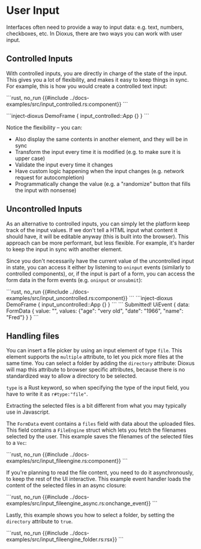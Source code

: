 # User Input

Interfaces often need to provide a way to input data: e.g. text, numbers, checkboxes, etc. In Dioxus, there are two ways you can work with user input.

## Controlled Inputs

With controlled inputs, you are directly in charge of the state of the input. This gives you a lot of flexibility, and makes it easy to keep things in sync. For example, this is how you would create a controlled text input:

\```rust, no_run
{{#include ../docs-examples/src/input_controlled.rs:component}}
\```

\```inject-dioxus
DemoFrame {
    input_controlled::App {}
}
\```

Notice the flexibility – you can:

- Also display the same contents in another element, and they will be in sync
- Transform the input every time it is modified (e.g. to make sure it is upper case)
- Validate the input every time it changes
- Have custom logic happening when the input changes (e.g. network request for autocompletion)
- Programmatically change the value (e.g. a "randomize" button that fills the input with nonsense)

## Uncontrolled Inputs

As an alternative to controlled inputs, you can simply let the platform keep track of the input values. If we don't tell a HTML input what content it should have, it will be editable anyway (this is built into the browser). This approach can be more performant, but less flexible. For example, it's harder to keep the input in sync with another element.

Since you don't necessarily have the current value of the uncontrolled input in state, you can access it either by listening to `oninput` events (similarly to controlled components), or, if the input is part of a form, you can access the form data in the form events (e.g. `oninput` or `onsubmit`):

\```rust, no_run
{{#include ../docs-examples/src/input_uncontrolled.rs:component}}
\```
\```inject-dioxus
DemoFrame {
    input_uncontrolled::App {}
}
\```
\```
Submitted! UiEvent { data: FormData { value: "", values: {"age": "very old", "date": "1966", "name": "Fred"} } }
\```

## Handling files
You can insert a file picker by using an input element of type `file`. This element supports the `multiple` attribute, to let you pick more files at the same time. You can select a folder by adding the `directory` attribute: Dioxus will map this attribute to browser specific attributes, because there is no standardized way to allow a directory to be selected.

`type` is a Rust keyword, so when specifying the type of the input field, you have to write it as `r#type:"file"`.

Extracting the selected files is a bit different from what you may typically use in Javascript.

The `FormData` event contains a `files` field with data about the uploaded files. This field contains a `FileEngine` struct which lets you fetch the filenames selected by the user. This example saves the filenames of the selected files to a `Vec`:

\```rust, no_run
{{#include ../docs-examples/src/input_fileengine.rs:component}}
\```

If you're planning to read the file content, you need to do it asynchronously, to keep the rest of the UI interactive. This example event handler loads the content of the selected files in an async closure:

\```rust, no_run
{{#include ../docs-examples/src/input_fileengine_async.rs:onchange_event}}
\```

Lastly, this example shows you how to select a folder, by setting the `directory` attribute to `true`.

\```rust, no_run
{{#include ../docs-examples/src/input_fileengine_folder.rs:rsx}}
\```
